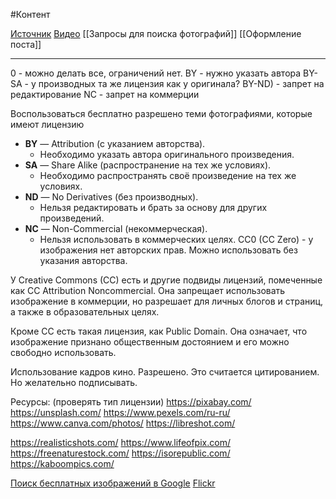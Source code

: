 #Контент 

[Источник](https://fireseo.ru/blog/besplatnye-kartinki-dlya-kommercheskogo-ispolzovaniya/?ysclid=lq281x1448703389607)
[Видео](https://ya.ru/video/preview/865836400684519273)
[[Запросы для поиска фотографий]]
[[Оформление поста]]
______
0 - можно делать все, ограничений нет.
BY - нужно указать автора
BY-SA - у производных та же лицензия как у оригинала?
BY-ND) - запрет на редактирование
NC - запрет на коммерции

Воспользоваться бесплатно разрешено теми фотографиями, которые имеют лицензию 
- **BY** — Attribution (с указанием авторства).
    - Необходимо указать автора оригинального произведения.
- **SA** — Share Alike (распространение на тех же условиях).
    - Необходимо распространять своё произведение на тех же условиях.
- **ND** — No Derivatives (без производных).
    - Нельзя редактировать и брать за основу для других произведений.
- **NC** — Non-Commercial (некоммерческая).
    - Нельзя использовать в коммерческих целях.
CC0 (CC Zero) - у изображения нет авторских прав. Можно использовать без указания авторства.

У Creative Commons (CC) есть и другие подвиды лицензий, помеченные как CC Attribution Noncommercial. Она запрещает использовать изображение в коммерции, но разрешает для личных блогов и страниц, а также в образовательных целях.

Кроме CC есть такая лицензия, как Public Domain. Она означает, что изображение признано общественным достоянием и его можно свободно использовать.

Использование кадров кино.
Разрешено. Это считается цитированием. Но желательно подписывать.

Ресурсы: (проверять тип лицензии)
https://pixabay.com/
https://unsplash.com/
https://www.pexels.com/ru-ru/
https://www.canva.com/photos/
https://libreshot.com/


https://realisticshots.com/
https://www.lifeofpix.com/
https://freenaturestock.com/
https://isorepublic.com/
https://kaboompics.com/

[Поиск бесплатных изображений в Google](https://www.google.ru/search?q=%D0%B1%D0%B5%D0%BB%D0%BA%D0%B0&tbm=isch&tbs=il:cl&hl=ru&sa=X&ved=0CAAQ1vwEahcKEwiogvCE8YmDAxUAAAAAHQAAAAAQAg&biw=2543&bih=1262)
[Flickr](https://www.flickr.com/creativecommons/)
